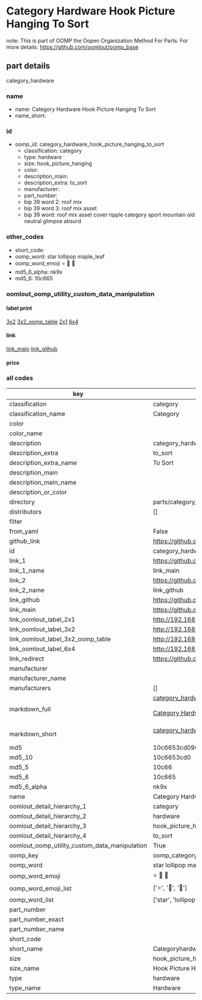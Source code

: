 # Category Hardware Hook Picture Hanging To Sort  

note: This is part of OOMP the Oopen Organization Method For Parts. For more details: https://github.com/oomlout/oomp_base

##  part details
  



category_hardware



### name
* name: Category Hardware Hook Picture Hanging To Sort
* name_short: 
### id
* oomp_id: category_hardware_hook_picture_hanging_to_sort
  * classification: category
  * type: hardware
  * size: hook_picture_hanging
  * color: 
  * description_main: 
  * description_extra: to_sort
  * manufacturer: 
  * part_number: 
  * bip 39 word 2: roof mix
  * bip 39 word 3: roof mix asset
  * bip 39 word: roof mix asset cover ripple category sport mountain old neutral glimpse absurd

### other_codes
* short_code: 
* oomp_word: star lollipop maple_leaf
* oomp_word_emoji :star: :lollipop: :maple_leaf:
* md5_6_alpha: nk9x
* md5_6: 10c665






### oomlout_oomp_utility_custom_data_manipulation
#### label print
[3x2](http://192.168.1.245:1112/?label=oomp%20nk9x)
[3x2_oomp_table](http://192.168.1.108:1112/?label=oomp%20nk9x)
[2x1](http://192.168.1.242:1112/?label=oomp%20nk9x)
[6x4](http://192.168.1.55:1112/?label=oomp%20nk9x)    

#### link

[link_main](https://github.com/oomlout/oomlout_oomp_version_1_messy/tree/main/parts/category_hardware_hook_picture_hanging_to_sort) [link_github](https://github.com/oomlout/oomlout_oomp_version_1_messy/tree/main/parts/category_hardware_hook_picture_hanging_to_sort)                             

#### price







### all codes 
| key | value |  
| --- | --- |  
| classification | category |  
| classification_name | Category |  
| color |  |  
| color_name |  |  
| description | category_hardware |  
| description_extra | to_sort |  
| description_extra_name | To Sort |  
| description_main |  |  
| description_main_name |  |  
| description_or_color |   |  
| directory | parts/category_hardware_hook_picture_hanging_to_sort |  
| distributors | [] |  
| filter |  |  
| from_yaml | False |  
| github_link | https://github.com/oomlout/oomlout_oomp_part_src/tree/main/parts/category_hardware_hook_picture_hanging_to_sort |  
| id | category_hardware_hook_picture_hanging_to_sort |  
| link_1 | https://github.com/oomlout/oomlout_oomp_version_1_messy/tree/main/parts/category_hardware_hook_picture_hanging_to_sort |  
| link_1_name | link_main |  
| link_2 | https://github.com/oomlout/oomlout_oomp_version_1_messy/tree/main/parts/category_hardware_hook_picture_hanging_to_sort |  
| link_2_name | link_github |  
| link_github | https://github.com/oomlout/oomlout_oomp_version_1_messy/tree/main/parts/category_hardware_hook_picture_hanging_to_sort |  
| link_main | https://github.com/oomlout/oomlout_oomp_version_1_messy/tree/main/parts/category_hardware_hook_picture_hanging_to_sort |  
| link_oomlout_label_2x1 | http://192.168.1.242:1112/?label=oomp%20nk9x |  
| link_oomlout_label_3x2 | http://192.168.1.245:1112/?label=oomp%20nk9x |  
| link_oomlout_label_3x2_oomp_table | http://192.168.1.108:1112/?label=oomp%20nk9x |  
| link_oomlout_label_6x4 | http://192.168.1.55:1112/?label=oomp%20nk9x |  
| link_redirect | https://github.com/oomlout/oomlout_oomp_version_1_messy/tree/main/parts/category_hardware_hook_picture_hanging_to_sort |  
| manufacturer |  |  
| manufacturer_name |  |  
| manufacturers | [] |  
| markdown_full | [category_hardware_hook_picture_hanging_to_sort](none)<br>[](none)<br>[Category Hardware Hook Picture Hanging To Sort](none)<br><br> |  
| markdown_short | [category_hardware_hook_picture_hanging_to_sort](none)<br><br> |  
| md5 | 10c6653cd0909a5490dd23181b6385dd |  
| md5_10 | 10c6653cd0 |  
| md5_5 | 10c66 |  
| md5_6 | 10c665 |  
| md5_6_alpha | nk9x |  
| name | Category Hardware Hook Picture Hanging To Sort |  
| oomlout_detail_hierarchy_1 | category |  
| oomlout_detail_hierarchy_2 | hardware |  
| oomlout_detail_hierarchy_3 | hook_picture_hanging |  
| oomlout_detail_hierarchy_4 | to_sort |  
| oomlout_oomp_utility_custom_data_manipulation | True |  
| oomp_key | oomp_category_hardware_hook_picture_hanging_to_sort |  
| oomp_word | star lollipop maple_leaf |  
| oomp_word_emoji | :star: :lollipop: :maple_leaf: |  
| oomp_word_emoji_list | [':star:', ':lollipop:', ':maple_leaf:'] |  
| oomp_word_list | ['star', 'lollipop', 'maple_leaf'] |  
| part_number |  |  
| part_number_exact |  |  
| part_number_name |  |  
| short_code |  |  
| short_name | Categoryhardware |  
| size | hook_picture_hanging |  
| size_name | Hook Picture Hanging |  
| type | hardware |  
| type_name | Hardware |  
